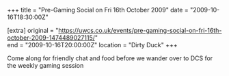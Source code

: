 +++
title = "Pre-Gaming Social on Fri 16th October 2009"
date = "2009-10-16T18:30:00Z"

[extra]
original = "https://uwcs.co.uk/events/pre-gaming-social-on-fri-16th-october-2009-1474489027115/"    
end = "2009-10-16T20:00:00Z"
location = "Dirty Duck"
+++

Come along for friendly chat and food before we wander over to DCS for the weekly gaming session

